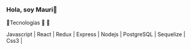 ### Hola, soy Mauri👋

<!--
**dronM27/dronM27** is a ✨ _special_ ✨ repository because its `README.md` (this file) appears on your GitHub profile.

-->

📢Tecnologías 
🧱 🎨

Javascript | React | Redux | Express | Nodejs | PostgreSQL | Sequelize | Css3 | 
